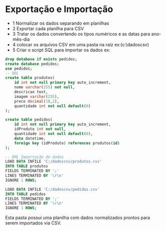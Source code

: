 # Exportação e Importação
- 1 Normalizar os dados separando em planilhas
- 2 Exportar cada planilha para CSV
- 3 Tratar os dados convertendo os tipos numéricos e as datas para ano-mês-dia
- 4 colocar os arquivos CSV em uma pasta na raiz ex:(c:\dadoscsv)
- 5 Criar o script SQL para importar os dados ex:
```sql
drop database if exists pedidos;
create database pedidos;
use pedidos;
-- DDL
create table produtos(
    id int not null primary key auto_increment,
    nome varchar(255) not null,
    descricao text,
    imagem varchar(255),
    preco decimal(10,2),
    quantidade int not null default(0)
);

create table pedidos(
    id int not null primary key auto_increment,
    idProduto int not null,
    quantidade int not null default(0),
    data datetime,
    foreign key (idProduto) references produtos(id)
);

-- DML Importação de dados
LOAD DATA INFILE 'C:/dadoscsv/produtos.csv'
INTO TABLE produtos
FIELDS TERMINATED BY ';'
LINES TERMINATED BY '\r\n'
IGNORE 1 ROWS;

LOAD DATA INFILE 'C:/dadoscsv/pedidos.csv'
INTO TABLE pedidos
FIELDS TERMINATED BY ';'
LINES TERMINATED BY '\r\n'
IGNORE 1 ROWS;
```
Esta pasta possui uma planilha com dados normalizados prontos para serem importados via CSV.
